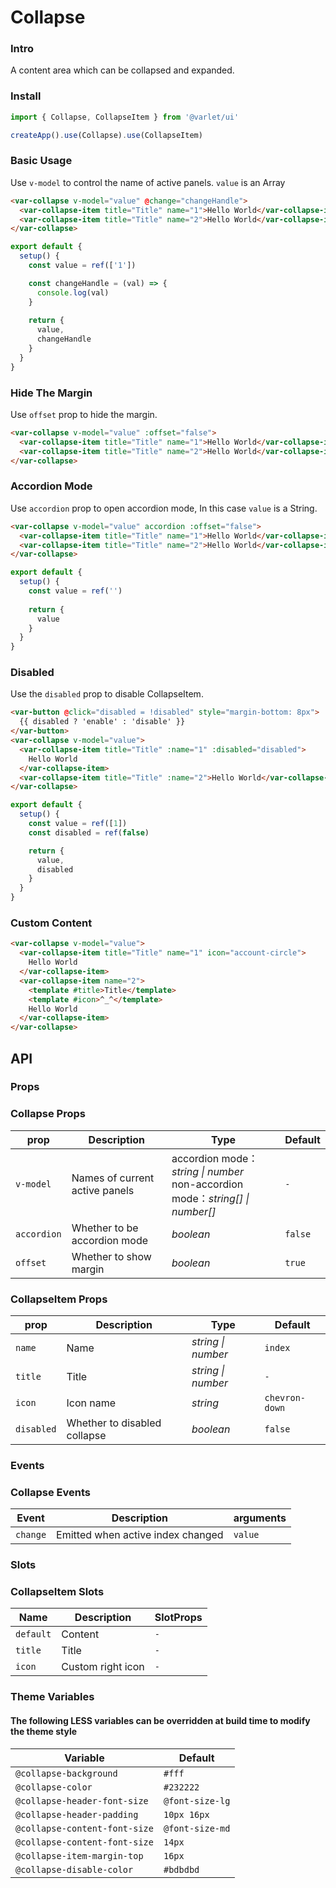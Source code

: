 # Collapse

### Intro

A content area which can be collapsed and expanded.

### Install

```js
import { Collapse, CollapseItem } from '@varlet/ui'

createApp().use(Collapse).use(CollapseItem)
```

### Basic Usage

Use `v-model` to control the name of active panels. `value` is an Array

```html
<var-collapse v-model="value" @change="changeHandle">
  <var-collapse-item title="Title" name="1">Hello World</var-collapse-item>
  <var-collapse-item title="Title" name="2">Hello World</var-collapse-item>
</var-collapse>
```
```javascript
export default {
  setup() {
    const value = ref(['1'])

    const changeHandle = (val) => {
      console.log(val)
    }
    
    return {
      value,
      changeHandle
    }
  }
}
```

### Hide The Margin

Use `offset` prop to hide the margin.

```html
<var-collapse v-model="value" :offset="false">
  <var-collapse-item title="Title" name="1">Hello World</var-collapse-item>
  <var-collapse-item title="Title" name="2">Hello World</var-collapse-item>
</var-collapse>
```

### Accordion Mode

Use `accordion` prop to open accordion mode, In this case `value` is a String.

```html
<var-collapse v-model="value" accordion :offset="false">
  <var-collapse-item title="Title" name="1">Hello World</var-collapse-item>
  <var-collapse-item title="Title" name="2">Hello World</var-collapse-item>
</var-collapse>
```
```javascript
export default {
  setup() {
    const value = ref('')
    
    return {
      value
    }
  }
}
```

### Disabled

Use the `disabled` prop to disable CollapseItem.

```html
<var-button @click="disabled = !disabled" style="margin-bottom: 8px">
  {{ disabled ? 'enable' : 'disable' }}
</var-button>
<var-collapse v-model="value">
  <var-collapse-item title="Title" :name="1" :disabled="disabled">
    Hello World
  </var-collapse-item>
  <var-collapse-item title="Title" :name="2">Hello World</var-collapse-item>
</var-collapse>
```
```javascript
export default {
  setup() {
    const value = ref([1])
    const disabled = ref(false)

    return {
      value,
      disabled
    }
  }
}
```

### Custom Content

```html
<var-collapse v-model="value">
  <var-collapse-item title="Title" name="1" icon="account-circle">
    Hello World
  </var-collapse-item>
  <var-collapse-item name="2">
    <template #title>Title</template>
    <template #icon>^_^</template>
    Hello World
  </var-collapse-item>
</var-collapse>
```

## API

### Props

### Collapse Props

| prop | Description | Type | Default |
| ----- | -------------- | -------- | ---------- |
| `v-model` | Names of current active panels | accordion mode： _string \| number_ <br> non-accordion mode：_string[] \| number[]_ | `-` |
| `accordion` | Whether to be accordion mode | _boolean_ | `false` |
| `offset` | Whether to show margin | _boolean_ | `true` |

### CollapseItem Props

| prop | Description | Type | Default |
| ----- | -------------- | -------- | ---------- |
| `name` | Name | _string \| number_ | `index` |
| `title` | Title | _string \| number_ | `-` |
| `icon` | Icon name | _string_ | `chevron-down` |
| `disabled` | Whether to disabled collapse	 | _boolean_ | `false` |

### Events

### Collapse Events

| Event | Description | arguments |
| ----- | -------------- | -------- |
| `change` | Emitted when active index changed | `value` |

### Slots

### CollapseItem Slots

| Name | Description | SlotProps |
| ----- | -------------- | -------- |
| `default` | Content | `-` |
| `title` | Title | `-` |
| `icon` | Custom right icon | `-` |

### Theme Variables
#### The following LESS variables can be overridden at build time to modify the theme style

| Variable | Default |
| --- | --- |
| `@collapse-background` | `#fff` |
| `@collapse-color` | `#232222` |
| `@collapse-header-font-size` | `@font-size-lg` |
| `@collapse-header-padding` | `10px 16px` |
| `@collapse-content-font-size` | `@font-size-md` |
| `@collapse-content-font-size` | `14px` |
| `@collapse-item-margin-top` | `16px` |
| `@collapse-disable-color` | `#bdbdbd` |
